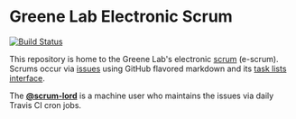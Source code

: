 # Greene Lab Electronic Scrum

[![Build Status](https://travis-ci.com/greenelab/scrum.svg?token=7FyZyp7bN9WxFnsviy1B&branch=master)](https://travis-ci.com/greenelab/scrum)

This repository is home to the Greene Lab's electronic [scrum](http://greenelab-onboarding.readthedocs.io/en/latest/communication.html?highlight=scrum) (e-scrum).
Scrums occur via [issues](https://github.com/greenelab/scrum/issues) using GitHub flavored markdown and its [task lists interface](https://github.com/blog/1375-task-lists-in-gfm-issues-pulls-comments).

The [**@scrum-lord**](https://github.com/scrum-lord) is a machine user who maintains the issues via daily Travis CI cron jobs.
